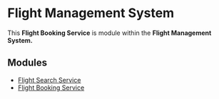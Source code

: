 # Flight Management System

This **Flight Booking Service** is  module within the **Flight Management System.**

## Modules
- [Flight Search Service](https://github.com/bibek-ku-ray/Flight-Service)
- [Flight Booking Service](https://github.com/bibek-ku-ray/Flight-Booking-Service)